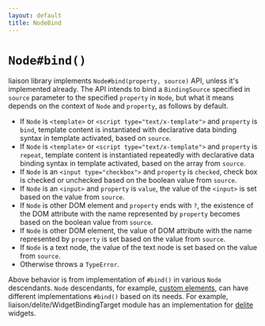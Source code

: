 ```yaml
---
layout: default
title: NodeBind
---
```


# `Node#bind()`

liaison library implements `Node#bind(property, source)` API, unless it's implemented already.
The API intends to bind a `BindingSource` specified in `source` parameter to the specified `property` in `Node`,
but what it means depends on the context of `Node` and `property`, as follows by default.

* If `Node` is `<template>` or `<script type="text/x-template">` and `property` is `bind`,
  template content is instantiated with declarative data binding syntax in template activated, based on `source`.
* If `Node` is `<template>` or `<script type="text/x-template">` and `property` is `repeat`,
  template content is instantiated repeatedly with declarative data binding syntax in template activated, based on the array from `source`.
* If `Node` is an `<input type="checkbox">` and `property` is `checked`,
  check box is checked or unchecked based on the boolean value from `source`.
* If `Node` is an `<input>` and `property` is `value`, the value of the `<input>` is set based on the value from `source`.
* If `Node` is other DOM element and `property` ends with `?`,
  the existence of the DOM attribute with the name represented by `property` becomes based on the boolean value from `source`.
* If `Node` is other DOM element,
  the value of DOM attribute with the name represented by `property` is set based on the value from `source`.
* If `Node` is a text node, the value of the text node is set based on the value from `source`.
* Otherwise throws a `TypeError`.

Above behavior is from implementation of `#bind()` in various `Node` descendants.
`Node` descendants, for example, [custom elements](http://w3c.github.io/webcomponents/spec/custom/), can have different implementations `#bind()` based on its needs.
For example, liaison/delite/WidgetBindingTarget module has an implementation for [delite](https://github.com/ibm-js/delite/) widgets.
